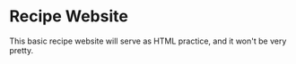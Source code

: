 # Recipe Website

This basic recipe website will serve as HTML practice, and it won't be very pretty.
